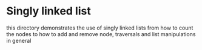 # Singly linked list

this directory demonstrates the use of singly linked lists from how to count the
nodes to how to add and remove node, traversals and list manipulations in
general
